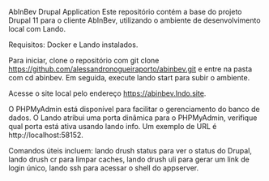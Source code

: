 AbInBev Drupal Application
Este repositório contém a base do projeto Drupal 11 para o cliente AbInBev, utilizando o ambiente de desenvolvimento local com Lando.

Requisitos: Docker e Lando instalados.

Para iniciar, clone o repositório com git clone https://github.com/alessandronogueiraporto/abinbev.git e entre na pasta com cd abinbev. Em seguida, execute lando start para subir o ambiente.

Acesse o site local pelo endereço https://abinbev.lndo.site.

O PHPMyAdmin está disponível para facilitar o gerenciamento do banco de dados. O Lando atribui uma porta dinâmica para o PHPMyAdmin, verifique qual porta está ativa usando lando info. Um exemplo de URL é http://localhost:58152.

Comandos úteis incluem:
lando drush status para ver o status do Drupal,
lando drush cr para limpar caches,
lando drush uli para gerar um link de login único,
lando ssh para acessar o shell do appserver.